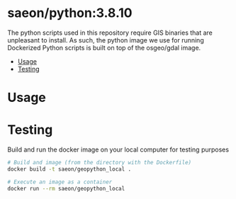 # saeon/python:3.8.10

The python scripts used in this repository require GIS binaries that are unpleasant to install. As such, the python image we use for running Dockerized Python scripts is built on top of the osgeo/gdal image.

<!-- START doctoc generated TOC please keep comment here to allow auto update -->
<!-- DON'T EDIT THIS SECTION, INSTEAD RE-RUN doctoc TO UPDATE -->

- [Usage](#usage)
- [Testing](#testing)

<!-- END doctoc generated TOC please keep comment here to allow auto update -->

# Usage

# Testing

Build and run the docker image on your local computer for testing purposes

```sh
# Build and image (from the directory with the Dockerfile)
docker build -t saeon/geopython_local .

# Execute an image as a container
docker run --rm saeon/geopython_local
```
